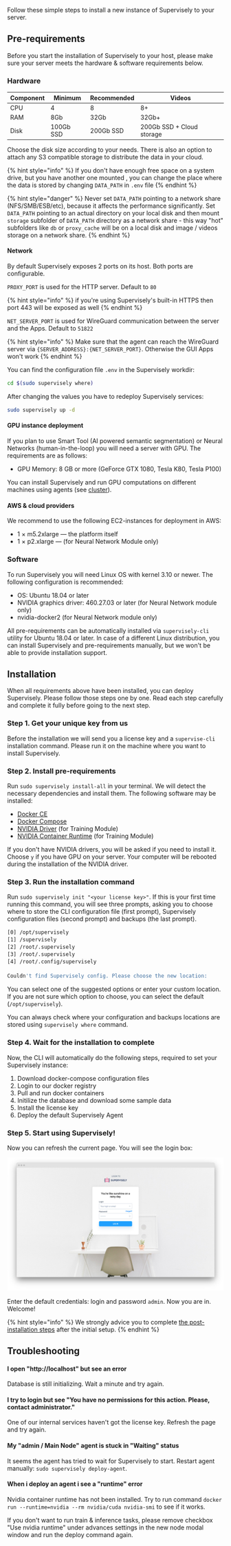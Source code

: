 Follow these simple steps to install a new instance of Supervisely to your server.

## Pre-requirements

Before you start the installation of Supervisely to your host, please make sure your server meets the hardware & software requirements below.

### Hardware

| Component | Minimum    | Recommended | Videos                    |
|-----------|------------|-------------|---------------------------|
| CPU       | 4          | 8           | 8+                        |
| RAM       | 8Gb        | 32Gb        | 32Gb+                     |
| Disk      | 100Gb SSD  | 200Gb SSD   | 200Gb SSD + Cloud storage |

Choose the disk size according to your needs. There is also an option to attach any S3 compatible storage to distribute the data in your cloud.

{% hint style="info" %}
If you don't have enough free space on a system drive, but you have another one mounted , you can change the place where the data is stored by changing `DATA_PATH` in `.env` file
{% endhint %}

{% hint style="danger" %}
Never set `DATA_PATH` pointing to a network share (NFS/SMB/ESB/etc), because it affects the performance significantly. Set `DATA_PATH` pointing to an actual directory on your local disk and then mount `storage` subfolder of `DATA_PATH` directory as a network share - this way "hot" subfolders like `db` or `proxy_cache` will be on a local disk and image / videos storage on a network share.
{% endhint %}

#### Network

By default Supervisely exposes 2 ports on its host. Both ports are configurable.

`PROXY_PORT` is used for the HTTP server. Default to `80`

{% hint style="info" %}
if you're using Supervisely's built-in HTTPS then port 443 will be exposed as well
{% endhint %}

`NET_SERVER_PORT` is used for WireGuard communication between the server and the Apps. Default to `51822`

{% hint style="info" %}
Make sure that the agent can reach the WireGuard server via `{SERVER_ADDRESS}:{NET_SERVER_PORT}`. Otherwise the GUI Apps won't work
{% endhint %}

You can find the configuration file `.env` in the Supervisely workdir:
```bash
cd $(sudo supervisely where)
```

After changing the values you have to redeploy Supervisely services:
```bash
sudo supervisely up -d
```

#### GPU instance deployment

If you plan to use Smart Tool (AI powered semantic segmentation) or Neural Networks (human-in-the-loop) you will need a server with GPU. The requirements are as follows:

 - GPU Memory: 8 GB or more (GeForce GTX 1080, Tesla K80, Tesla P100)

You can install Supervisely and run GPU computations on different machines using agents (see [cluster](../../customization/agents/README.md)). 

#### AWS & cloud providers

We recommend to use the following EC2-instances for deployment in AWS:

- 1 × m5.2xlarge — the platform itself
- 1 × p2.xlarge — (for Neural Network Module only)

### Software

To run Supervisely you will need Linux OS with kernel 3.10 or newer. The following configuration is recommended:

- OS: Ubuntu 18.04 or later
- NVIDIA graphics driver: 460.27.03 or later (for Neural Network module only)
- nvidia-docker2 (for Neural Network module only)

All pre-requirements can be automatically installed via `supervisely-cli` utility for Ubuntu 18.04 or later. In case of a different Linux distribution, you can install Supervisely and pre-requirements manually, but we won't be able to provide installation support.

## Installation

When all requirements above have been installed, you can deploy Supervisely. Please follow those steps one by one. Read each step carefully and complete it fully before going to the next step.

### Step 1. Get your unique key from us

Before the installation we will send you a license key and a `supervise-cli` installation command. Please run it on the machine where you want to install Supervisely.

### Step 2. Install pre-requirements

Run `sudo supervisely install-all` in your terminal. We will detect the necessary dependencies and install them. The following software may be installed:

- [Docker CE](https://docs.docker.com/engine/installation/)
- [Docker Compose](https://github.com/docker/compose/releases)
- [NVIDIA Driver](https://github.com/NVIDIA/nvidia-docker/wiki/Frequently-Asked-Questions#how-do-i-install-the-nvidia-driver) (for Training Module)
- [NVIDIA Container Runtime](https://github.com/NVIDIA/nvidia-docker#quickstart) (for Training Module)

If you don't have NVIDIA drivers, you will be asked if you need to install it. Choose `y` if you have GPU on your server. Your computer will be rebooted during the installation of the NVIDIA driver.

### Step 3. Run the installation command

Run `sudo supervisely init "<your license key>"`. If this is your first time running this command, you will see three prompts, asking you to choose where to store the CLI configuration file (first prompt), Supervisely configuration files (second prompt) and backups (the last prompt).

```bash
[0] /opt/supervisely
[1] /supervisely
[2] /root/.supervisely
[3] /root/.supervisely
[4] /root/.config/supervisely

Couldn't find Supervisely config. Please choose the new location:
```

You can select one of the suggested options or enter your custom location. If you are not sure which option to choose, you can select the default (`/opt/supervisely`).

You can always check where your configuration and backups locations are stored using `supervisely where` command.

### Step 4. Wait for the installation to complete

Now, the CLI will automatically do the following steps, required to set your Supervisely instance:

1. Download docker-compose configuration files
2. Login to our docker registry
3. Pull and run docker containers
4. Initilize the database and download some sample data
5. Install the license key
6. Deploy the default Supervisely Agent

### Step 5. Start using Supervisely!

Now you can refresh the current page. You will see the login box:

![](screenshot-dev-supervise-ly-login-1658511306465.jpg)

Enter the default credentials: login and password `admin`. Now you are in. Welcome!

{% hint style="info" %}
We strongly advice you to complete [the post-installation steps](../post-installation) after the initial setup.
{% endhint %}

## Troubleshooting

#### I open "http://localhost" but see an error

Database is still initializing. Wait a minute and try again.

#### I try to login but see "You have no permissions for this action. Please, contact administrator."

One of our internal services haven't got the license key. Refresh the page and try again.

#### My "admin / Main Node" agent is stuck in "Waiting" status

It seems the agent has tried to wait for Supervisely to start. Restart agent manually: `sudo supervisely deploy-agent`. 

#### When i deploy an agent i see a "runtime" error

Nvidia container runtime has not been installed. Try to run command `docker run --runtime=nvidia --rm nvidia/cuda nvidia-smi` to see if it works.

If you don't want to run train & inference tasks, please remove checkbox "Use nvidia runtime" under advances settings in the new node modal window and run the deploy command again.
